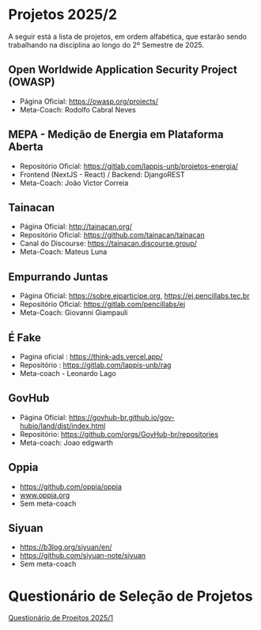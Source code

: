 # Projetos 2025/2

A seguir está a lista de projetos, em ordem alfabética, que estarão sendo trabalhando na disciplina ao longo do 2º Semestre de 2025.

## Open Worldwide Application Security Project (OWASP)
- Página Oficial: https://owasp.org/projects/
- Meta-Coach: Rodolfo Cabral Neves

## MEPA - Medição de Energia em Plataforma Aberta
- Repositório Oficial: https://gitlab.com/lappis-unb/projetos-energia/
- Frontend (NextJS - React) / Backend: DjangoREST
- Meta-Coach: João Victor Correia

## Tainacan
- Página Oficial: http://tainacan.org/
- Repositório Oficial: https://github.com/tainacan/tainacan
- Canal do Discourse: https://tainacan.discourse.group/
- Meta-Coach: Mateus Luna

## Empurrando Juntas
- Página Oficial: https://sobre.ejparticipe.org, https://ej.pencillabs.tec.br
- Repositório Oficial: https://gitlab.com/pencillabs/ej
- Meta-Coach: Giovanni Giampauli


## É Fake
- Pagina oficial : https://think-ads.vercel.app/
- Repositório : https://gitlab.com/lappis-unb/rag
- Meta-coach - Leonardo Lago

## GovHub
- Página Oficial: https://govhub-br.github.io/gov-hubio/land/dist/index.html
- Repositório: https://github.com/orgs/GovHub-br/repositories
- Meta-coach: Joao edgwarth


## Oppia
- https://github.com/oppia/oppia
- www.oppia.org
- Sem meta-coach

## Siyuan
- https://b3log.org/siyuan/en/
- https://github.com/siyuan-note/siyuan
- Sem meta-coach



# Questionário de Seleção de Projetos

[Questionário de Proejtos 2025/1]()
